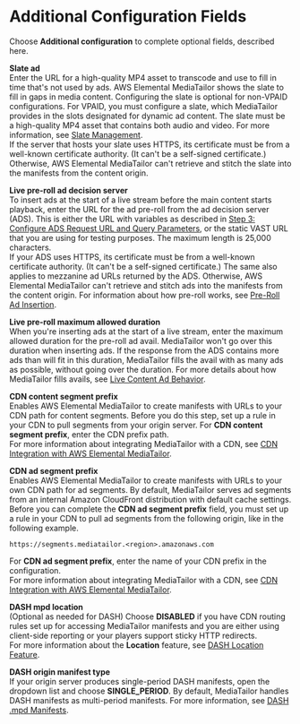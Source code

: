 # Additional Configuration Fields<a name="configurations-create-addl"></a>

Choose **Additional configuration** to complete optional fields, described here\.

**Slate ad**  
Enter the URL for a high\-quality MP4 asset to transcode and use to fill in time that's not used by ads\. AWS Elemental MediaTailor shows the slate to fill in gaps in media content\. Configuring the slate is optional for non\-VPAID configurations\. For VPAID, you must configure a slate, which MediaTailor provides in the slots designated for dynamic ad content\. The slate must be a high\-quality MP4 asset that contains both audio and video\. For more information, see [Slate Management](slate-management.md)\.  
If the server that hosts your slate uses HTTPS, its certificate must be from a well\-known certificate authority\. \(It can't be a self\-signed certificate\.\) Otherwise, AWS Elemental MediaTailor can't retrieve and stitch the slate into the manifests from the content origin\.

**Live pre\-roll ad decision server**  
To insert ads at the start of a live stream before the main content starts playback, enter the URL for the ad pre\-roll from the ad decision server \(ADS\)\. This is either the URL with variables as described in [Step 3: Configure ADS Request URL and Query Parameters](getting-started.md#getting-started-configure-request), or the static VAST URL that you are using for testing purposes\. The maximum length is 25,000 characters\.  
If your ADS uses HTTPS, its certificate must be from a well\-known certificate authority\. \(It can't be a self\-signed certificate\.\) The same also applies to mezzanine ad URLs returned by the ADS\. Otherwise, AWS Elemental MediaTailor can't retrieve and stitch ads into the manifests from the content origin\.
For information about how pre\-roll works, see [Pre\-Roll Ad Insertion](ad-behavior-live.md#ad-behavior-preroll)\.

**Live pre\-roll maximum allowed duration**  
When you're inserting ads at the start of a live stream, enter the maximum allowed duration for the pre\-roll ad avail\. MediaTailor won't go over this duration when inserting ads\. If the response from the ADS contains more ads than will fit in this duration, MediaTailor fills the avail with as many ads as possible, without going over the duration\. For more details about how MediaTailor fills avails, see [Live Content Ad Behavior](ad-behavior-live.md)\.

**CDN content segment prefix**  
Enables AWS Elemental MediaTailor to create manifests with URLs to your CDN path for content segments\. Before you do this step, set up a rule in your CDN to pull segments from your origin server\. For **CDN content segment prefix**, enter the CDN prefix path\.  
For more information about integrating MediaTailor with a CDN, see [CDN Integration with AWS Elemental MediaTailor](integrating-cdn.md)\.

**CDN ad segment prefix**  
Enables AWS Elemental MediaTailor to create manifests with URLs to your own CDN path for ad segments\. By default, MediaTailor serves ad segments from an internal Amazon CloudFront distribution with default cache settings\. Before you can complete the **CDN ad segment prefix** field, you must set up a rule in your CDN to pull ad segments from the following origin, like in the following example\.  

```
https://segments.mediatailor.<region>.amazonaws.com
```
For **CDN ad segment prefix**, enter the name of your CDN prefix in the configuration\.  
For more information about integrating MediaTailor with a CDN, see [CDN Integration with AWS Elemental MediaTailor](integrating-cdn.md)\.

**DASH mpd location**  
\(Optional as needed for DASH\) Choose **DISABLED** if you have CDN routing rules set up for accessing MediaTailor manifests and you are either using client\-side reporting or your players support sticky HTTP redirects\.   
For more information about the **Location** feature, see [DASH Location Feature](dash-location-feature.md)\.

**DASH origin manifest type**  
If your origin server produces single\-period DASH manifests, open the dropdown list and choose **SINGLE\_PERIOD**\. By default, MediaTailor handles DASH manifests as multi\-period manifests\. For more information, see [DASH \.mpd Manifests](manifest-dash.md)\.